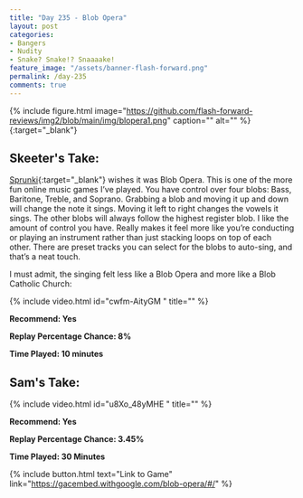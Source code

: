 ```yaml
---
title: "Day 235 - Blob Opera"
layout: post
categories:
- Bangers
- Nudity
- Snake? Snake!? Snaaaake!
feature_image: "/assets/banner-flash-forward.png"
permalink: /day-235
comments: true
---
```


{% include figure.html image="https://github.com/flash-forward-reviews/img2/blob/main/img/blopera1.png" caption="" alt="" %}{:target="_blank"}

## Skeeter's Take:

[Sprunki](https://flash-forward-reviews.github.io/day-156){:target="_blank"} wishes it was Blob Opera. This is one of the more fun online music games I’ve played. You have control over four blobs: Bass, Baritone, Treble, and Soprano. Grabbing a blob and moving it up and down will change the note it sings. Moving it left to right changes the vowels it sings. The other blobs will always follow the highest register blob. I like the amount of control you have. Really makes it feel more like you’re conducting or playing an instrument rather than just stacking loops on top of each other. There are preset tracks you can select for the blobs to auto-sing, and that’s a neat touch. 

I must admit, the singing felt less like a Blob Opera and more like a Blob Catholic Church:

{% include video.html id="cwfm-AityGM " title="" %}

**Recommend: Yes** 

**Replay Percentage Chance: 8%**

**Time Played: 10 minutes**

## Sam's Take:

{% include video.html id="u8Xo_48yMHE " title="" %}

**Recommend: Yes**

**Replay Percentage Chance: 3.45%**

**Time Played: 30 Minutes**

{% include button.html text="Link to Game" link="https://gacembed.withgoogle.com/blob-opera/#/" %}